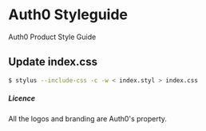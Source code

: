 Auth0 Styleguide
================

Auth0 Product Style Guide


## Update index.css
```bash
$ stylus --include-css -c -w < index.styl > index.css 
```
##### Licence
All the logos and branding are Auth0's property.
